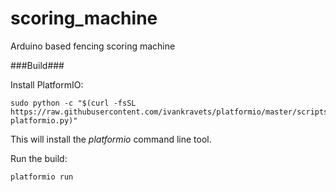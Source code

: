 scoring_machine
===============

Arduino based fencing scoring machine

###Build###

Install PlatformIO:

    sudo python -c "$(curl -fsSL https://raw.githubusercontent.com/ivankravets/platformio/master/scripts/get-platformio.py)"

This will install the *platformio* command line tool.

Run the build:

    platformio run